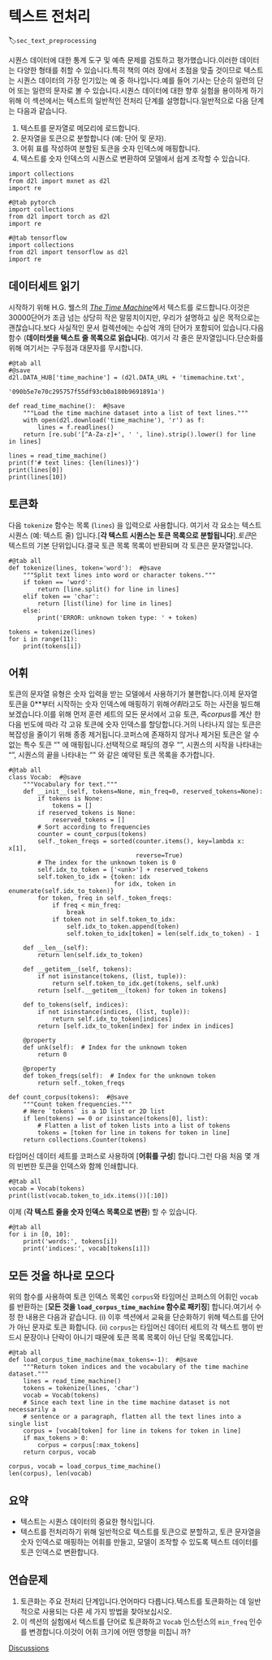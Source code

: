 # 텍스트 전처리
:label:`sec_text_preprocessing`

시퀀스 데이터에 대한 통계 도구 및 예측 문제를 검토하고 평가했습니다.이러한 데이터는 다양한 형태를 취할 수 있습니다.특히 책의 여러 장에서 초점을 맞출 것이므로 텍스트는 시퀀스 데이터의 가장 인기있는 예 중 하나입니다.예를 들어 기사는 단순히 일련의 단어 또는 일련의 문자로 볼 수 있습니다.시퀀스 데이터에 대한 향후 실험을 용이하게 하기 위해 이 섹션에서는 텍스트의 일반적인 전처리 단계를 설명합니다.일반적으로 다음 단계는 다음과 같습니다. 

1. 텍스트를 문자열로 메모리에 로드합니다.
1. 문자열을 토큰으로 분할합니다 (예: 단어 및 문자).
1. 어휘 표를 작성하여 분할된 토큰을 숫자 인덱스에 매핑합니다.
1. 텍스트를 숫자 인덱스의 시퀀스로 변환하여 모델에서 쉽게 조작할 수 있습니다.

```{.python .input}
import collections
from d2l import mxnet as d2l
import re
```

```{.python .input}
#@tab pytorch
import collections
from d2l import torch as d2l
import re
```

```{.python .input}
#@tab tensorflow
import collections
from d2l import tensorflow as d2l
import re
```

## 데이터세트 읽기

시작하기 위해 H.G. 웰스의 [*The Time Machine*](http://www.gutenberg.org/ebooks/35)에서 텍스트를 로드합니다.이것은 30000단어가 조금 넘는 상당히 작은 말뭉치이지만, 우리가 설명하고 싶은 목적으로는 괜찮습니다.보다 사실적인 문서 컬렉션에는 수십억 개의 단어가 포함되어 있습니다.다음 함수 (**데이터셋을 텍스트 줄 목록으로 읽습니다**). 여기서 각 줄은 문자열입니다.단순화를 위해 여기서는 구두점과 대문자를 무시합니다.

```{.python .input}
#@tab all
#@save
d2l.DATA_HUB['time_machine'] = (d2l.DATA_URL + 'timemachine.txt',
                                '090b5e7e70c295757f55df93cb0a180b9691891a')

def read_time_machine():  #@save
    """Load the time machine dataset into a list of text lines."""
    with open(d2l.download('time_machine'), 'r') as f:
        lines = f.readlines()
    return [re.sub('[^A-Za-z]+', ' ', line).strip().lower() for line in lines]

lines = read_time_machine()
print(f'# text lines: {len(lines)}')
print(lines[0])
print(lines[10])
```

## 토큰화

다음 `tokenize` 함수는 목록 (`lines`) 을 입력으로 사용합니다. 여기서 각 요소는 텍스트 시퀀스 (예: 텍스트 줄) 입니다.[**각 텍스트 시퀀스는 토큰 목록으로 분할됩니다**].*토큰*은 텍스트의 기본 단위입니다.결국 토큰 목록 목록이 반환되며 각 토큰은 문자열입니다.

```{.python .input}
#@tab all
def tokenize(lines, token='word'):  #@save
    """Split text lines into word or character tokens."""
    if token == 'word':
        return [line.split() for line in lines]
    elif token == 'char':
        return [list(line) for line in lines]
    else:
        print('ERROR: unknown token type: ' + token)

tokens = tokenize(lines)
for i in range(11):
    print(tokens[i])
```

## 어휘

토큰의 문자열 유형은 숫자 입력을 받는 모델에서 사용하기가 불편합니다.이제 문자열 토큰을 0**부터 시작하는 숫자 인덱스에 매핑하기 위해*어휘*라고도 하는 사전을 빌드해 보겠습니다.이를 위해 먼저 훈련 세트의 모든 문서에서 고유 토큰, 즉*corpus*를 계산 한 다음 빈도에 따라 각 고유 토큰에 숫자 인덱스를 할당합니다.거의 나타나지 않는 토큰은 복잡성을 줄이기 위해 종종 제거됩니다.코퍼스에 존재하지 않거나 제거된 토큰은 알 수 없는 특수 토큰 “<unk>" 에 매핑됩니다.선택적으로 <pad>패딩의 경우 “”, 시퀀스의 <bos>시작을 나타내는 “”, <eos>시퀀스의 끝을 나타내는 “" 와 같은 예약된 토큰 목록을 추가합니다.

```{.python .input}
#@tab all
class Vocab:  #@save
    """Vocabulary for text."""
    def __init__(self, tokens=None, min_freq=0, reserved_tokens=None):
        if tokens is None:
            tokens = []
        if reserved_tokens is None:
            reserved_tokens = []
        # Sort according to frequencies
        counter = count_corpus(tokens)
        self._token_freqs = sorted(counter.items(), key=lambda x: x[1],
                                   reverse=True)
        # The index for the unknown token is 0
        self.idx_to_token = ['<unk>'] + reserved_tokens
        self.token_to_idx = {token: idx
                             for idx, token in enumerate(self.idx_to_token)}
        for token, freq in self._token_freqs:
            if freq < min_freq:
                break
            if token not in self.token_to_idx:
                self.idx_to_token.append(token)
                self.token_to_idx[token] = len(self.idx_to_token) - 1

    def __len__(self):
        return len(self.idx_to_token)

    def __getitem__(self, tokens):
        if not isinstance(tokens, (list, tuple)):
            return self.token_to_idx.get(tokens, self.unk)
        return [self.__getitem__(token) for token in tokens]

    def to_tokens(self, indices):
        if not isinstance(indices, (list, tuple)):
            return self.idx_to_token[indices]
        return [self.idx_to_token[index] for index in indices]

    @property
    def unk(self):  # Index for the unknown token
        return 0

    @property
    def token_freqs(self):  # Index for the unknown token
        return self._token_freqs

def count_corpus(tokens):  #@save
    """Count token frequencies."""
    # Here `tokens` is a 1D list or 2D list
    if len(tokens) == 0 or isinstance(tokens[0], list):
        # Flatten a list of token lists into a list of tokens
        tokens = [token for line in tokens for token in line]
    return collections.Counter(tokens)
```

타임머신 데이터 세트를 코퍼스로 사용하여 [**어휘를 구성**] 합니다.그런 다음 처음 몇 개의 빈번한 토큰을 인덱스와 함께 인쇄합니다.

```{.python .input}
#@tab all
vocab = Vocab(tokens)
print(list(vocab.token_to_idx.items())[:10])
```

이제 (**각 텍스트 줄을 숫자 인덱스 목록으로 변환**) 할 수 있습니다.

```{.python .input}
#@tab all
for i in [0, 10]:
    print('words:', tokens[i])
    print('indices:', vocab[tokens[i]])
```

## 모든 것을 하나로 모으다

위의 함수를 사용하여 토큰 인덱스 목록인 `corpus`와 타임머신 코퍼스의 어휘인 `vocab`를 반환하는 [**모든 것을 `load_corpus_time_machine` 함수로 패키징**] 합니다.여기서 수정 한 내용은 다음과 같습니다. (i) 이후 섹션에서 교육을 단순화하기 위해 텍스트를 단어가 아닌 문자로 토큰 화합니다. (ii) `corpus`는 타임머신 데이터 세트의 각 텍스트 행이 반드시 문장이나 단락이 아니기 때문에 토큰 목록 목록이 아닌 단일 목록입니다.

```{.python .input}
#@tab all
def load_corpus_time_machine(max_tokens=-1):  #@save
    """Return token indices and the vocabulary of the time machine dataset."""
    lines = read_time_machine()
    tokens = tokenize(lines, 'char')
    vocab = Vocab(tokens)
    # Since each text line in the time machine dataset is not necessarily a
    # sentence or a paragraph, flatten all the text lines into a single list
    corpus = [vocab[token] for line in tokens for token in line]
    if max_tokens > 0:
        corpus = corpus[:max_tokens]
    return corpus, vocab

corpus, vocab = load_corpus_time_machine()
len(corpus), len(vocab)
```

## 요약

* 텍스트는 시퀀스 데이터의 중요한 형식입니다.
* 텍스트를 전처리하기 위해 일반적으로 텍스트를 토큰으로 분할하고, 토큰 문자열을 숫자 인덱스로 매핑하는 어휘를 만들고, 모델이 조작할 수 있도록 텍스트 데이터를 토큰 인덱스로 변환합니다.

## 연습문제

1. 토큰화는 주요 전처리 단계입니다.언어마다 다릅니다.텍스트를 토큰화하는 데 일반적으로 사용되는 다른 세 가지 방법을 찾아보십시오.
1. 이 섹션의 실험에서 텍스트를 단어로 토큰화하고 `Vocab` 인스턴스의 `min_freq` 인수를 변경합니다.이것이 어휘 크기에 어떤 영향을 미칩니 까?

[Discussions](https://discuss.d2l.ai/t/115)
